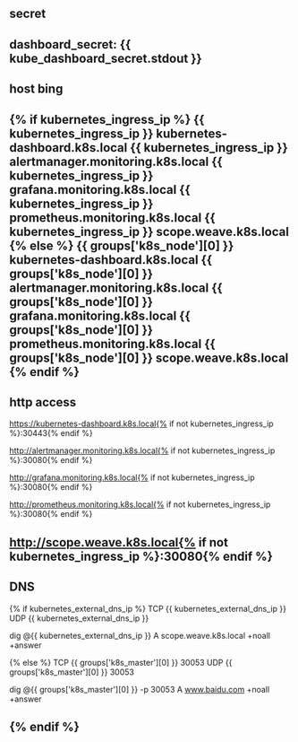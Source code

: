 secret
------------------------------------------------------
dashboard_secret: {{ kube_dashboard_secret.stdout }}
-----------------------------------------------------

host bing
---------------------------------------------------------------------------------------------------------------
{% if kubernetes_ingress_ip %} {{ kubernetes_ingress_ip }} kubernetes-dashboard.k8s.local {{ kubernetes_ingress_ip }} alertmanager.monitoring.k8s.local {{ kubernetes_ingress_ip }} grafana.monitoring.k8s.local {{ kubernetes_ingress_ip }} prometheus.monitoring.k8s.local {{ kubernetes_ingress_ip }} scope.weave.k8s.local {% else %} {{ groups['k8s_node'][0] }} kubernetes-dashboard.k8s.local {{ groups['k8s_node'][0] }} alertmanager.monitoring.k8s.local {{ groups['k8s_node'][0] }} grafana.monitoring.k8s.local {{ groups['k8s_node'][0] }} prometheus.monitoring.k8s.local {{ groups['k8s_node'][0] }} scope.weave.k8s.local {% endif %}
----------------------------------------------------------------------------------------------------------------

http access
-------------------------------------------------------------------------------------------
https://kubernetes-dashboard.k8s.local{% if not kubernetes_ingress_ip %}:30443{% endif %}

http://alertmanager.monitoring.k8s.local{% if not kubernetes_ingress_ip %}:30080{% endif %}

http://grafana.monitoring.k8s.local{% if not kubernetes_ingress_ip %}:30080{% endif %}

http://prometheus.monitoring.k8s.local{% if not kubernetes_ingress_ip %}:30080{% endif %}

http://scope.weave.k8s.local{% if not kubernetes_ingress_ip %}:30080{% endif %}
--------------------------------------------------------------------------------------------

DNS
-------------------------------------------------------------------------------------------------------------
{% if kubernetes_external_dns_ip %} TCP {{ kubernetes_external_dns_ip }} UDP {{ kubernetes_external_dns_ip }}

dig @{{ kubernetes_external_dns_ip }} A scope.weave.k8s.local +noall +answer

{% else %} TCP {{ groups['k8s_master'][0] }} 30053 UDP {{ groups['k8s_master'][0] }} 30053

dig @{{ groups['k8s_master'][0] }} -p 30053 A www.baidu.com +noall +answer

{% endif %}
--------------------------------------------------------------------------------------------------------------
